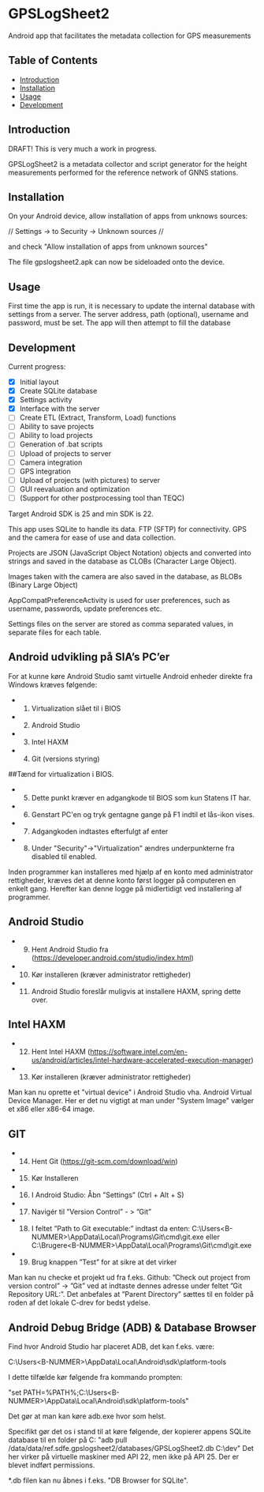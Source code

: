 # GPSLogSheet2
Android app that facilitates the metadata collection for GPS measurements

## Table of Contents

- [Introduction](#introduction)
- [Installation](#installation)
- [Usage](#usage)
- [Development](#developing)

## Introduction

DRAFT!
This is very much a work in progress.

GPSLogSheet2 is a metadata collector and script generator for the height measurements performed for the reference network of GNNS stations.

## Installation

On your Android device, allow installation of apps from unknows sources:

// Settings -> to Security -> Unknown sources //

and check "Allow installation of apps from unknown sources"

The file gpslogsheet2.apk can now be sideloaded onto the device.

## Usage

First time the app is run, it is necessary to update the internal database with settings from a server.
The server address, path (optional), username and password, must be set. The app will then attempt to fill the database 


## Development

Current progress:

- [x] Initial layout
- [x] Create SQLite database
- [x] Settings activity
- [x] Interface with the server
- [ ] Create ETL (Extract, Transform, Load) functions
- [ ] Ability to save projects
- [ ] Ability to load projects
- [ ] Generation of .bat scripts
- [ ] Upload of projects to server
- [ ] Camera integration
- [ ] GPS integration
- [ ] Upload of projects (with pictures) to server
- [ ] GUI reevaluation and optimization
- [ ] (Support for other postprocessing tool than TEQC)

Target Android SDK is 25 and min SDK is 22.

This app uses SQLite to handle its data. FTP (SFTP) for connectivity. GPS and the camera for ease of use and data collection.

Projects are JSON (JavaScript Object Notation) objects and converted into strings and saved in the database as CLOBs (Character Large Object).

Images taken with the camera are also saved in the database, as BLOBs (Binary Large Object)

AppCompatPreferenceActivity is used for user preferences, such as username, passwords, update preferences etc.

Settings files on the server are stored as comma separated values, in separate files for each table.

## Android udvikling på SIA’s PC’er
For at kunne køre Android Studio samt virtuelle Android enheder direkte fra Windows kræves følgende:

- 1.	Virtualization slået til i BIOS
- 2.	Android Studio
- 3.	Intel HAXM
- 4.	Git (versions styring)

##Tænd for virtualization i BIOS.

- 5.	Dette punkt kræver en adgangkode til BIOS som kun Statens IT har.
- 6.	Genstart PC'en og tryk gentagne gange på F1 indtil et lås-ikon vises.
- 7.	Adgangkoden indtastes efterfulgt af enter
- 8.	Under "Security"->"Virtualization" ændres underpunkterne fra disabled til enabled.

Inden programmer kan installeres med hjælp af en konto med administrator rettigheder, kræves det at denne konto først logger på computeren en enkelt gang. Herefter kan denne logge på midlertidigt ved installering af programmer.

## Android Studio

- 9.	Hent Android Studio fra (https://developer.android.com/studio/index.html)
- 10.	Kør installeren (kræver administrator rettigheder)
- 11.	Android Studio foreslår muligvis at installere HAXM, spring dette over.

## Intel HAXM

 - 12.	 Hent Intel HAXM (https://software.intel.com/en-us/android/articles/intel-hardware-accelerated-execution-manager)
 - 13.	Kør installeren (kræver administrator rettigheder)

Man kan nu oprette et "virtual device" i Android Studio vha. Android Virtual Device Manager. Her er det nu vigtigt at man under "System Image" vælger et x86 eller x86-64 image.

## GIT

- 14.	Hent Git (https://git-scm.com/download/win)
- 15.	Kør Installeren
- 16.	I Android Studio: Åbn ”Settings” (Ctrl + Alt + S)
- 17.	Navigér til ”Version Control” - > ”Git”
- 18.	I feltet ”Path to Git executable:” indtast da enten:
C:\Users\<B-NUMMER>\AppData\Local\Programs\Git\cmd\git.exe
eller
C:\Brugere\<B-NUMMER>\AppData\Local\Programs\Git\cmd\git.exe
- 19.	Brug knappen ”Test” for at sikre at det virker

 Man kan nu checke et projekt ud fra f.eks. Github:
”Check out project from version control” -> ”Git”
ved at indtaste dennes adresse under feltet ”Git Repository URL:”.
Det anbefales at ”Parent Directory” sættes til en folder på roden af det lokale C-drev for bedst ydelse.

## Android Debug Bridge (ADB) & Database Browser

Find hvor Android Studio har placeret ADB, det kan f.eks. være:

C:\Users\<B-NUMMER>\AppData\Local\Android\sdk\platform-tools

I dette tilfælde kør følgende fra kommando prompten:

"set PATH=%PATH%;C:\Users\<B-NUMMER>\AppData\Local\Android\sdk\platform-tools"

Det gør at man kan køre adb.exe hvor som helst.

Specifikt gør det os i stand til at køre følgende, der kopierer appens SQLite database til en folder på C:
"adb pull /data/data/ref.sdfe.gpslogsheet2/databases/GPSLogSheet2.db C:\dev\"
Det her virker på virtuelle maskiner med API 22, men ikke på API 25. Der er blevet indført permissions.

*.db filen kan nu åbnes i f.eks. "DB Browser for SQLite".
